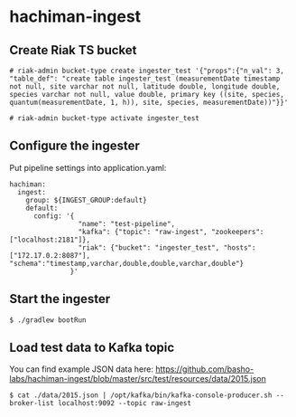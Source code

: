 # hachiman-ingest

## Create Riak TS bucket

    # riak-admin bucket-type create ingester_test '{"props":{"n_val": 3, "table_def": "create table ingester_test (measurementDate timestamp not null, site varchar not null, latitude double, longitude double, species varchar not null, value double, primary key ((site, species, quantum(measurementDate, 1, h)), site, species, measurementDate))"}}'
    
    # riak-admin bucket-type activate ingester_test
    
## Configure the ingester

Put pipeline settings into application.yaml:

    hachiman:
      ingest:
        group: ${INGEST_GROUP:default}
        default: 
          config: '{
                     "name": "test-pipeline",
                     "kafka": {"topic": "raw-ingest", "zookeepers": ["localhost:2181"]},
                     "riak": {"bucket": "ingester_test", "hosts": ["172.17.0.2:8087"], "schema":"timestamp,varchar,double,double,varchar,double"}
                   }'

## Start the ingester

    $ ./gradlew bootRun

## Load test data to Kafka topic

You can find example JSON data here: https://github.com/basho-labs/hachiman-ingest/blob/master/src/test/resources/data/2015.json

    $ cat ./data/2015.json | /opt/kafka/bin/kafka-console-producer.sh --broker-list localhost:9092 --topic raw-ingest

